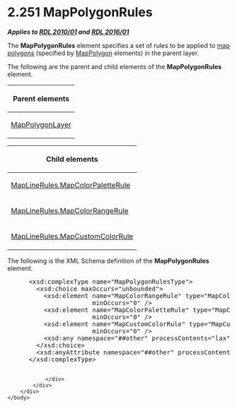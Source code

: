 <html dir="LTR" xmlns:mshelp="http://msdn.microsoft.com/mshelp" xmlns:ddue="http://ddue.schemas.microsoft.com/authoring/2003/5" xmlns:xlink="http://www.w3.org/1999/xlink" xmlns:tool="http://www.microsoft.com/tooltip">
    <head>
        <meta http-equiv="Content-Type" content="text/html; CHARSET=utf-8"></meta>
        <meta name="save" content="history"></meta>
        <title>2.251 MapPolygonRules</title>
        <xml>
            <mshelp:toctitle title="2.251 MapPolygonRules"></mshelp:toctitle>
            <mshelp:rltitle title="[MS-RDL]: MapPolygonRules"></mshelp:rltitle>
            <mshelp:keyword index="A" term="77b58882-2976-42cd-9e7a-aca2c6ee0139"></mshelp:keyword>
            <mshelp:attr name="DCSext.ContentType" value="open specification"></mshelp:attr>
            <mshelp:attr name="AssetID" value="77b58882-2976-42cd-9e7a-aca2c6ee0139"></mshelp:attr>
            <mshelp:attr name="TopicType" value="kbRef"></mshelp:attr>
            <mshelp:attr name="DCSext.Title" value="[MS-RDL]: MapPolygonRules" />
        </xml>
    </head>
    <body>
        <div id="header">
            <h1 class="heading">2.251 MapPolygonRules</h1>
        </div>
        <div id="mainSection">
            <div id="mainBody">
                <div id="allHistory" class="saveHistory"></div>
                <div id="sectionSection0" class="section" name="collapseableSection">
                    

<p><b><i>Applies to </i></b><a href="3428e690-a348-4ec7-8a6a-8efb42d2cdee.md"><b><i>RDL 2010/01</i></b></a><b><i>
and </i></b><a href="52ce3983-2bfc-4e72-9359-42aaf5fe4509.md"><b><i>RDL 2016/01</i></b></a></p>

<p>The <b>MapPolygonRules</b> element specifies a set of rules
to be applied to <a href="b2482b3f-74ab-4ca8-a9e5-c07955011743.md#gt_f553c04a-6cfa-4612-8395-c4f3af4a50ac">map
polygons</a> (specified by <a href="3ee27e43-26a2-4f27-9a31-d97e374d8633.md">MapPolygon</a>
elements) in the parent layer.</p>

<p>The following are the parent and child elements of the <b>MapPolygonRules</b>
element.</p>

<table>
 <thead>
  <tr>
   <th>
   <p>Parent elements</p>
   </th>
  </tr>
 </thead>
 <tr>
  <td>
  <p><a href="f54fa273-d9b2-4e49-a896-6001bcda016b.md">MapPolygonLayer</a></p>
  </td>
 </tr>
</table>

<p> </p>

<table>
 <thead>
  <tr>
   <th>
   <p>Child elements</p>
   </th>
  </tr>
 </thead>
 <tr>
  <td>
  <p><a href="7e49b27a-3c54-4557-a349-22ac742b0ead.md">MapLineRules.MapColorPaletteRule</a></p>
  </td>
 </tr>
 <tr>
  <td>
  <p><a href="38dc179f-555f-4f4e-bbb5-f63d45da222e.md">MapLineRules.MapColorRangeRule</a></p>
  </td>
 </tr>
 <tr>
  <td>
  <p><a href="c147e783-55b9-4cfa-b070-b07060a043a4.md">MapLineRules.MapCustomColorRule</a></p>
  </td>
 </tr>
</table>

<p>The following is the XML Schema definition of the <b>MapPolygonRules</b>
element.</p>

<dl>
<dd>
<div><pre> &lt;xsd:complexType name=&quot;MapPolygonRulesType&quot;&gt;
   &lt;xsd:choice maxOccurs=&quot;unbounded&quot;&gt;
     &lt;xsd:element name=&quot;MapColorRangeRule&quot; type=&quot;MapColorRangeRuleType&quot; 
                  minOccurs=&quot;0&quot; /&gt;
     &lt;xsd:element name=&quot;MapColorPaletteRule&quot; type=&quot;MapColorPaletteRuleType&quot; 
                  minOccurs=&quot;0&quot; /&gt;
     &lt;xsd:element name=&quot;MapCustomColorRule&quot; type=&quot;MapCustomColorRuleType&quot; 
                  minOccurs=&quot;0&quot; /&gt;
     &lt;xsd:any namespace=&quot;##other&quot; processContents=&quot;lax&quot; /&gt;
   &lt;/xsd:choice&gt;
   &lt;xsd:anyAttribute namespace=&quot;##other&quot; processContents=&quot;lax&quot; /&gt;
 &lt;/xsd:complexType&gt;
  
</pre></div>
</dd></dl>


                </div>
            </div>
        </div>
    </body>
</html>